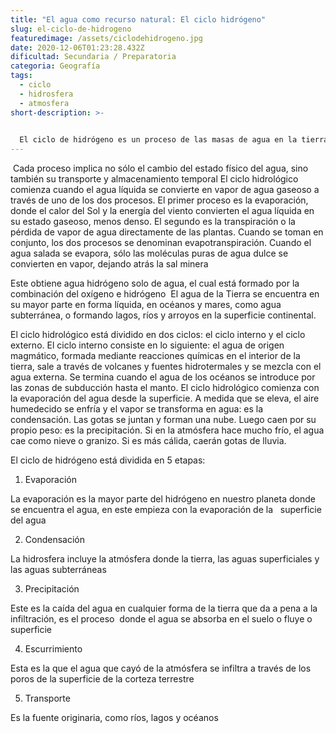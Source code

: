 ```yaml
---
title: "El agua como recurso natural: El ciclo hidrógeno"
slug: el-ciclo-de-hidrogeno
featuredimage: /assets/ciclodehidrogeno.jpg
date: 2020-12-06T01:23:28.432Z
dificultad: Secundaria / Preparatoria
categoria: Geografía
tags:
  - ciclo
  - hidrosfera
  - atmosfera
short-description: >-
  

  El ciclo de hidrógeno es un proceso de las masas de agua en la tierra son las que cambian de estado y la posición de la tierra relativa  El ciclo del agua de la Tierra se rige por la evaporación, la transpiración, la precipitación y el escurrimiento superficial.
---
```



 Cada proceso implica no sólo el cambio del estado físico del agua, sino también su transporte y almacenamiento temporal El ciclo hidrológico comienza cuando el agua líquida se convierte en vapor de agua gaseoso a través de uno de los dos procesos. El primer proceso es la evaporación, donde el calor del Sol y la energía del viento convierten el agua líquida en su estado gaseoso, menos denso. El segundo es la transpiración o la pérdida de vapor de agua directamente de las plantas. Cuando se toman en conjunto, los dos procesos se denominan evapotranspiración. Cuando el agua salada se evapora, sólo las moléculas puras de agua dulce se convierten en vapor, dejando atrás la sal minera

Este obtiene agua hidrógeno solo de agua, el cual está formado por la combinación del oxígeno e hidrógeno  El agua de la Tierra se encuentra en su mayor parte en forma líquida, en océanos y mares, como agua subterránea, o formando lagos, ríos y arroyos en la superficie continental.

El ciclo hidrológico está dividido en dos ciclos: el ciclo interno y el ciclo externo. El ciclo interno consiste en lo siguiente: el agua de origen magmático, formada mediante reacciones químicas en el interior de la tierra, sale a través de volcanes y fuentes hidrotermales y se mezcla con el agua externa. Se termina cuando el agua de los océanos se introduce por las zonas de subducción hasta el manto. El ciclo hidrológico comienza con la evaporación del agua desde la superficie. A medida que se eleva, el aire humedecido se enfría y el vapor se transforma en agua: es la condensación. Las gotas se juntan y forman una nube. Luego caen por su propio peso: es la precipitación. Si en la atmósfera hace mucho frío, el agua cae como nieve o granizo. Si es más cálida, caerán gotas de lluvia.

El ciclo de hidrógeno está dividida en 5 etapas:

1. Evaporación

La evaporación es la mayor parte del hidrógeno en nuestro planeta donde se encuentra el agua, en este empieza con la evaporación de la   superficie del agua 

2. Condensación 

La hidrosfera incluye la atmósfera donde la tierra, las aguas superficiales y las aguas subterráneas 

3. Precipitación 

Este es la caída del agua en cualquier forma de la tierra que da a pena a la infiltración, es el proceso  donde el agua se absorba en el suelo o fluye o superficie 

4. Escurrimiento 

Esta es la que el agua que cayó de la atmósfera se infiltra a través de los poros de la superficie de la corteza terrestre 

5. Transporte  

Es la fuente originaria, como ríos, lagos y océanos